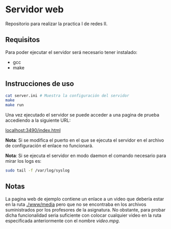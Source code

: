 # Servidor web

Repositorio para realizar la practica I de redes II.

## Requisitos

Para poder ejecutar el servidor será necesario tener instalado:

- gcc
- make

## Instrucciones de uso
```sh
cat server.ini # Muestra la configuración del servidor
make
make run
```
Una vez ejecutado el servidor se puede acceder a una pagina de prueba
accediendo a la siguiente URL:

[localhost:3490/index.html](localhost:3490/index.html)

**Nota**: Si se modifica el puerto en el que se ejecuta el servidor en el
archivo de configuración el enlace no funcionará.

**Nota**: Si se ejecuta el servidor en modo daemon el comando necesario para
mirar los logs es:
```sh
sudo tail -f /var/log/syslog
```
## Notas

La pagina web de ejemplo contiene un enlace a un video que debería estar
en la ruta [./www/media](./www/media) pero que no se encontraba en los archivos
suministrados por los profesores de la asignatura. No obstante, para probar
dicha funcionalidad seria suficiente con colocar cualquier video en la ruta
especificada anteriormente con el nombre *video.mpg*.
